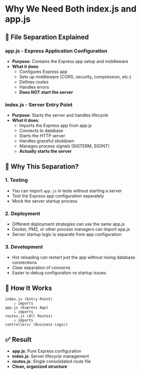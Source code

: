 # Why We Need Both index.js and app.js

## 📁 **File Separation Explained**

### **app.js** - Express Application Configuration
- **Purpose**: Contains the Express app setup and middleware
- **What it does**:
  - Configures Express app
  - Sets up middleware (CORS, security, compression, etc.)
  - Defines routes
  - Handles errors
  - **Does NOT start the server**

### **index.js** - Server Entry Point
- **Purpose**: Starts the server and handles lifecycle
- **What it does**:
  - Imports the Express app from app.js
  - Connects to database
  - Starts the HTTP server
  - Handles graceful shutdown
  - Manages process signals (SIGTERM, SIGINT)
  - **Actually starts the server**

## 🔄 **Why This Separation?**

### **1. Testing**
- You can import `app.js` in tests without starting a server
- Test the Express app configuration separately
- Mock the server startup process

### **2. Deployment**
- Different deployment strategies can use the same app.js
- Docker, PM2, or other process managers can import app.js
- Server startup logic is separate from app configuration

### **3. Development**
- Hot reloading can restart just the app without losing database connections
- Clear separation of concerns
- Easier to debug configuration vs startup issues

## 🚀 **How It Works**

```
index.js (Entry Point)
    ↓ imports
app.js (Express App)
    ↓ imports
routes.js (All Routes)
    ↓ imports
controllers/ (Business Logic)
```

## ✅ **Result**
- **app.js**: Pure Express configuration
- **index.js**: Server lifecycle management
- **routes.js**: Single consolidated route file
- **Clean, organized structure**

